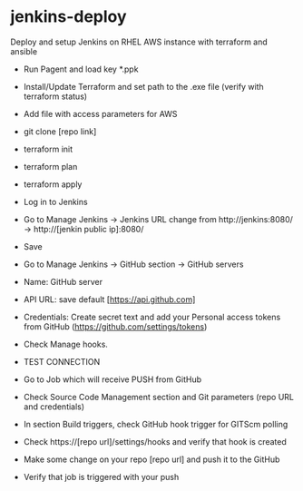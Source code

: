 # jenkins-deploy
Deploy and setup Jenkins on RHEL AWS instance with terraform and ansible

* Run Pagent and load key *.ppk
* Install/Update Terraform and set path to the .exe file (verify with terraform status)
* Add file with access parameters for AWS
* git clone [repo link]
* terraform init
* terraform plan
* terraform apply

* Log in to Jenkins
* Go to Manage Jenkins -> Jenkins URL change from http://jenkins:8080/ -> http://[jenkin public ip]:8080/
* Save
* Go to Manage Jenkins -> GitHub section -> GitHub servers
* Name: GitHub server
* API URL: save default [https://api.github.com]
* Credentials: Create secret text and add your Personal access tokens from GitHub (https://github.com/settings/tokens)
* Check Manage hooks.
* TEST CONNECTION
* Go to Job which will receive PUSH from GitHub
* Check Source Code Management section and Git parameters (repo URL and credentials)
* In section Build triggers, check GitHub hook trigger for GITScm polling
* Check https://[repo url]/settings/hooks and verify that hook is created
* Make some change on your repo [repo url] and push it to the GitHub
* Verify that job is triggered with your push
